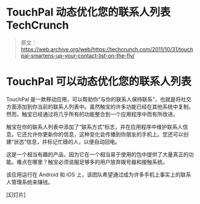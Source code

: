 # TouchPal 动态优化您的联系人列表 TechCrunch

> 原文：<https://web.archive.org/web/https://techcrunch.com/2011/10/31/touchpal-smartens-up-your-contact-list-on-the-fly/>

# TouchPal 可以动态优化您的联系人列表

TouchPal 是一款移动应用，可以帮助你“与你的联系人保持联系”，也就是将社交方面添加到你当前的联系人列表中。虽然触宝的许多功能已经在其他系统中复制。然而，触宝已经通过将几乎所有的功能整合到一个应用程序中而有所改进。

触宝在你的联系人列表中添加了“联系方式”标志，并在应用程序中维护联系人信息。它还允许你更新你的信息，这种变化会传播到你朋友的手机上。您还可以创建“状态”信息，并标记忙碌的人，以便自动回电。

这是一个相当有趣的产品，因为它在一个相当易于使用的包中提供了大量真正的功能。难点在哪里？触宝必须说服足够多的用户放弃拨号器和接触系统。

该应用运行在 Android 和 iOS 上，该团队希望通过成为许多手机上事实上的联系人管理系统来赚钱。

[幻灯片]